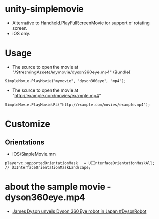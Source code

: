 unity-simplemovie
=================

* Alternative to Handheld.PlayFullScreenMovie for support of rotating screen.
* iOS only.

Usage
=================

* The source to open the movie at "/StreamingAssets/mymovie/dyson360eye.mp4" (Bundle)

```
SimpleMovie.PlayMovie("mymovie", "dyson360eye", "mp4");

```

* The source to open the movie at "http://example.com/movies/example.mp4"

```
SimpleMovie.PlayMovieURL("http://example.com/movies/example.mp4");
```

Customize
=================

Orientations
-----------------

* iOS/SimpleMovie.mm

```
playervc.supportedOrientationMask	= UIInterfaceOrientationMaskAll;	// UIInterfaceOrientationMaskLandscape;
```



about the sample movie - dyson360eye.mp4
=================

* [James Dyson unveils Dyson 360 Eye robot in Japan #DysonRobot](https://www.youtube.com/watch?v=4y_9V7O1pac)
